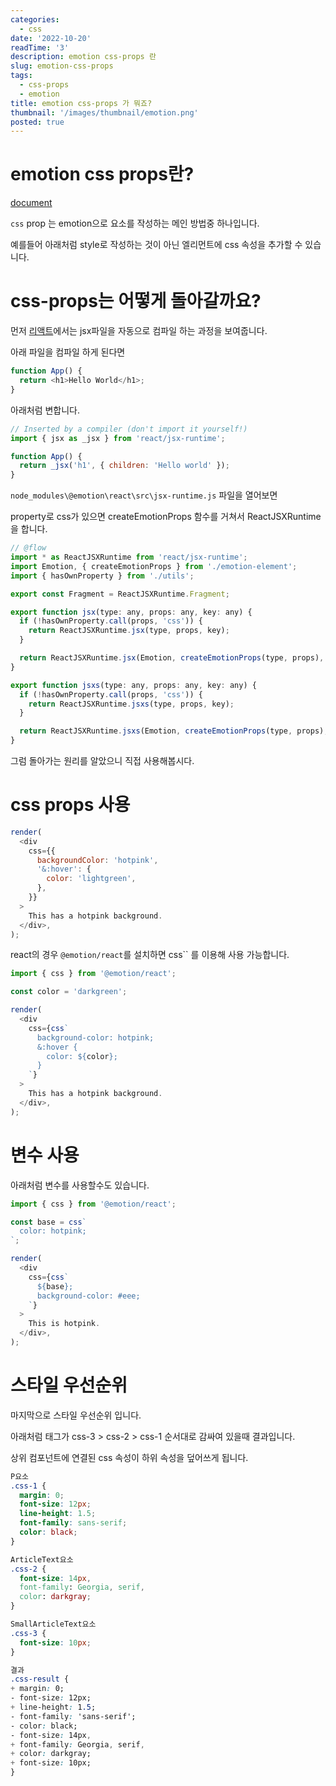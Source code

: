 ```yaml
---
categories:
  - css
date: '2022-10-20'
readTime: '3'
description: emotion css-props 란
slug: emotion-css-props
tags:
  - css-props
  - emotion
title: emotion css-props 가 뭐죠?
thumbnail: '/images/thumbnail/emotion.png'
posted: true
---
```


# emotion css props란?

[document](https://emotion.sh/docs/css-prop)

`css` prop 는 emotion으로 요소를 작성하는 메인 방법중 하나입니다.

예를들어 아래처럼 style로 작성하는 것이 아닌 엘리먼트에 css 속성을 추가할 수 있습니다.

# css-props는 어떻게 돌아갈까요?

먼저 [리액트](https://reactjs.org/blog/2020/09/22/introducing-the-new-jsx-transform.html#whats-different-in-the-new-transform)에서는 jsx파일을 자동으로 컴파일 하는 과정을 보여줍니다.

아래 파일을 컴파일 하게 된다면

```javascript
function App() {
  return <h1>Hello World</h1>;
}
```

아래처럼 변합니다.

```javascript
// Inserted by a compiler (don't import it yourself!)
import { jsx as _jsx } from 'react/jsx-runtime';

function App() {
  return _jsx('h1', { children: 'Hello world' });
}
```

`node_modules\@emotion\react\src\jsx-runtime.js` 파일을 열어보면

property로 css가 있으면 createEmotionProps 함수를 거쳐서 ReactJSXRuntime을 합니다.

```javascript
// @flow
import * as ReactJSXRuntime from 'react/jsx-runtime';
import Emotion, { createEmotionProps } from './emotion-element';
import { hasOwnProperty } from './utils';

export const Fragment = ReactJSXRuntime.Fragment;

export function jsx(type: any, props: any, key: any) {
  if (!hasOwnProperty.call(props, 'css')) {
    return ReactJSXRuntime.jsx(type, props, key);
  }

  return ReactJSXRuntime.jsx(Emotion, createEmotionProps(type, props), key);
}

export function jsxs(type: any, props: any, key: any) {
  if (!hasOwnProperty.call(props, 'css')) {
    return ReactJSXRuntime.jsxs(type, props, key);
  }

  return ReactJSXRuntime.jsxs(Emotion, createEmotionProps(type, props), key);
}
```

그럼 돌아가는 원리를 알았으니 직접 사용해봅시다.

# css props 사용

```javascript
render(
  <div
    css={{
      backgroundColor: 'hotpink',
      '&:hover': {
        color: 'lightgreen',
      },
    }}
  >
    This has a hotpink background.
  </div>,
);
```

react의 경우 `@emotion/react`를 설치하면 css`` 를 이용해 사용 가능합니다.

```javascript
import { css } from '@emotion/react';

const color = 'darkgreen';

render(
  <div
    css={css`
      background-color: hotpink;
      &:hover {
        color: ${color};
      }
    `}
  >
    This has a hotpink background.
  </div>,
);
```

# 변수 사용

아래처럼 변수를 사용할수도 있습니다.

```javascript
import { css } from '@emotion/react';

const base = css`
  color: hotpink;
`;

render(
  <div
    css={css`
      ${base};
      background-color: #eee;
    `}
  >
    This is hotpink.
  </div>,
);
```

# 스타일 우선순위

마지막으로 스타일 우선순위 입니다.

아래처럼 태그가 css-3 > css-2 > css-1 순서대로 감싸여 있을때 결과입니다.

상위 컴포넌트에 연결된 css 속성이 하위 속성을 덮어쓰게 됩니다.

```css
P요소
.css-1 {
  margin: 0;
  font-size: 12px;
  line-height: 1.5;
  font-family: sans-serif;
  color: black;
}

ArticleText요소
.css-2 {
  font-size: 14px,
  font-family: Georgia, serif,
  color: darkgray;
}

SmallArticleText요소
.css-3 {
  font-size: 10px;
}

결과
.css-result {
+ margin: 0;
- font-size: 12px;
+ line-height: 1.5;
- font-family: 'sans-serif';
- color: black;
- font-size: 14px,
+ font-family: Georgia, serif,
+ color: darkgray;
+ font-size: 10px;
}
```
